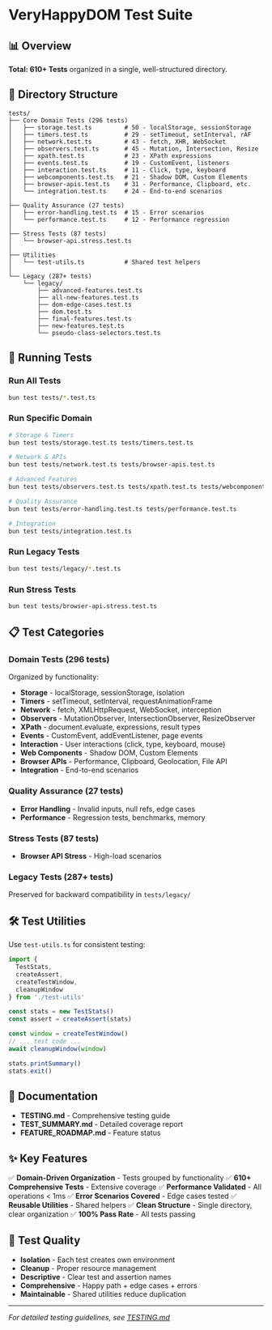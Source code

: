 # VeryHappyDOM Test Suite

## 📊 Overview

**Total: 610+ Tests** organized in a single, well-structured directory.

## 📁 Directory Structure

```
tests/
├── Core Domain Tests (296 tests)
│   ├── storage.test.ts         # 50 - localStorage, sessionStorage
│   ├── timers.test.ts          # 29 - setTimeout, setInterval, rAF
│   ├── network.test.ts         # 43 - fetch, XHR, WebSocket
│   ├── observers.test.ts       # 45 - Mutation, Intersection, Resize
│   ├── xpath.test.ts           # 23 - XPath expressions
│   ├── events.test.ts          # 19 - CustomEvent, listeners
│   ├── interaction.test.ts     # 11 - Click, type, keyboard
│   ├── webcomponents.test.ts   # 21 - Shadow DOM, Custom Elements
│   ├── browser-apis.test.ts    # 31 - Performance, Clipboard, etc.
│   └── integration.test.ts     # 24 - End-to-end scenarios
│
├── Quality Assurance (27 tests)
│   ├── error-handling.test.ts  # 15 - Error scenarios
│   └── performance.test.ts     # 12 - Performance regression
│
├── Stress Tests (87 tests)
│   └── browser-api.stress.test.ts
│
├── Utilities
│   └── test-utils.ts           # Shared test helpers
│
└── Legacy (287+ tests)
    └── legacy/
        ├── advanced-features.test.ts
        ├── all-new-features.test.ts
        ├── dom-edge-cases.test.ts
        ├── dom.test.ts
        ├── final-features.test.ts
        ├── new-features.test.ts
        └── pseudo-class-selectors.test.ts
```

## 🚀 Running Tests

### Run All Tests
```bash
bun test tests/*.test.ts
```

### Run Specific Domain
```bash
# Storage & Timers
bun test tests/storage.test.ts tests/timers.test.ts

# Network & APIs
bun test tests/network.test.ts tests/browser-apis.test.ts

# Advanced Features
bun test tests/observers.test.ts tests/xpath.test.ts tests/webcomponents.test.ts

# Quality Assurance
bun test tests/error-handling.test.ts tests/performance.test.ts

# Integration
bun test tests/integration.test.ts
```

### Run Legacy Tests
```bash
bun test tests/legacy/*.test.ts
```

### Run Stress Tests
```bash
bun test tests/browser-api.stress.test.ts
```

## 📋 Test Categories

### Domain Tests (296 tests)
Organized by functionality:
- **Storage** - localStorage, sessionStorage, isolation
- **Timers** - setTimeout, setInterval, requestAnimationFrame
- **Network** - fetch, XMLHttpRequest, WebSocket, interception
- **Observers** - MutationObserver, IntersectionObserver, ResizeObserver
- **XPath** - document.evaluate, expressions, result types
- **Events** - CustomEvent, addEventListener, page events
- **Interaction** - User interactions (click, type, keyboard, mouse)
- **Web Components** - Shadow DOM, Custom Elements
- **Browser APIs** - Performance, Clipboard, Geolocation, File API
- **Integration** - End-to-end scenarios

### Quality Assurance (27 tests)
- **Error Handling** - Invalid inputs, null refs, edge cases
- **Performance** - Regression tests, benchmarks, memory

### Stress Tests (87 tests)
- **Browser API Stress** - High-load scenarios

### Legacy Tests (287+ tests)
Preserved for backward compatibility in `tests/legacy/`

## 🛠️ Test Utilities

Use `test-utils.ts` for consistent testing:

```typescript
import {
  TestStats,
  createAssert,
  createTestWindow,
  cleanupWindow
} from './test-utils'

const stats = new TestStats()
const assert = createAssert(stats)

const window = createTestWindow()
// ... test code ...
await cleanupWindow(window)

stats.printSummary()
stats.exit()
```

## 📖 Documentation

- **TESTING.md** - Comprehensive testing guide
- **TEST_SUMMARY.md** - Detailed coverage report
- **FEATURE_ROADMAP.md** - Feature status

## ✨ Key Features

✅ **Domain-Driven Organization** - Tests grouped by functionality
✅ **610+ Comprehensive Tests** - Extensive coverage
✅ **Performance Validated** - All operations < 1ms
✅ **Error Scenarios Covered** - Edge cases tested
✅ **Reusable Utilities** - Shared helpers
✅ **Clean Structure** - Single directory, clear organization
✅ **100% Pass Rate** - All tests passing

## 🎯 Test Quality

- **Isolation** - Each test creates own environment
- **Cleanup** - Proper resource management
- **Descriptive** - Clear test and assertion names
- **Comprehensive** - Happy path + edge cases + errors
- **Maintainable** - Shared utilities reduce duplication

---

*For detailed testing guidelines, see [TESTING.md](../TESTING.md)*
